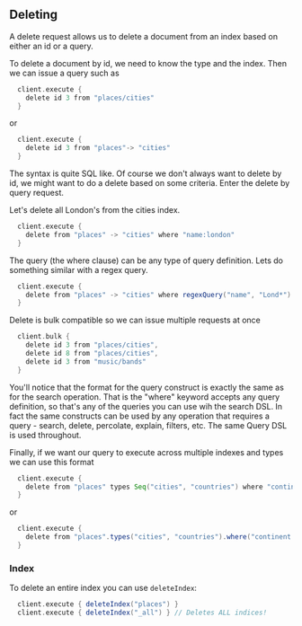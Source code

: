 ## Deleting

A delete request allows us to delete a document from an index based on either an id or a query.

To delete a document by id, we need to know the type and the index. Then we can issue a query such as

```scala
  client.execute {
    delete id 3 from "places/cities"
  }
```

or

```scala
  client.execute {
    delete id 3 from "places"-> "cities"
  }
```

The syntax is quite SQL like. Of course we don't always want to delete by id, we might want to do a delete based on
some criteria. Enter the delete by query request.

Let's delete all London's from the cities index.

```scala
  client.execute {
    delete from "places" -> "cities" where "name:london"
  }
```

The query (the where clause) can be any type of query definition. Lets do something similar with a regex query.

```scala
  client.execute {
    delete from "places" -> "cities" where regexQuery("name", "Lond*")
  }
```

Delete is bulk compatible so we can issue multiple requests at once

```scala
  client.bulk {
    delete id 3 from "places/cities",
    delete id 8 from "places/cities",
    delete id 3 from "music/bands"
  }
```

You'll notice that the format for the query construct is exactly the same as for the search operation.
That is the "where" keyword accepts any query definition, so that's any of the queries you can use wih the search DSL.
In fact the same constructs can be used by any operation that requires a query - search, delete, percolate, explain, filters, etc. The same Query DSL is used throughout.

Finally, if we want our query to execute across multiple indexes and types we can use this format

```scala
  client.execute {
    delete from "places" types Seq("cities", "countries") where "continent:Europe"
  }
```
  or

```scala
  client.execute {
    delete from "places".types("cities", "countries").where("continent:Europe")
  }
```

### Index
To delete an entire index you can use `deleteIndex`:

```scala
  client.execute { deleteIndex("places") }
  client.execute { deleteIndex("_all") } // Deletes ALL indices!
```
